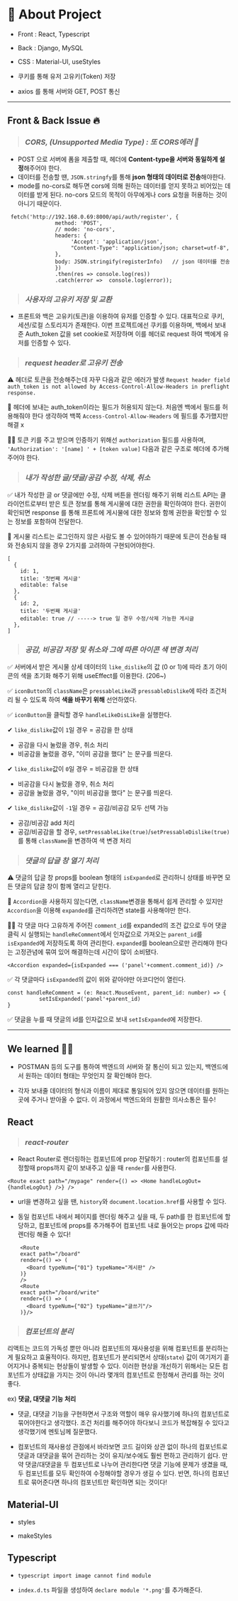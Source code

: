 # 🚀 About Project

- Front : React, Typescript
- Back : Django, MySQL
- CSS : Material-UI, useStyles

- 쿠키를 통해 유저 고유키(Token) 저장
- axios 를 통해 서버와 GET, POST 통신

------------------
## Front & Back Issue 🔥

> ### *CORS, (Unsupported Media Type) : 또 CORS에러 🤬*

- POST 으로 서버에 폼을 제출할 때, 헤더에 **Content-type을 서버와 동일하게 설정**해주어야 한다.
- 데이터를 전송할 땐, `JSON.stringfy`를 통해 **json 형태의 데이터로 전송**해야한다. 
- mode를 no-cors로 해두면 cors에 의해 원하는 데이터를 얻지 못하고 비어있는 데이터를 받게 된다.
  no-cors 모드의 목적이 아무에게나 cors 요청을 허용하는 것이 아니기 때문이다.
```
 fetch('http://192.168.0.69:8000/api/auth/register', {
               method: 'POST',
               // mode: 'no-cors',
               headers: {
                    'Accept': 'application/json',
                    "Content-Type": "application/json; charset=utf-8",
               },
               body: JSON.stringify(registerInfo)	// json 데이터를 전송
               })
               .then(res => console.log(res))
               .catch(error =>  console.log(error));
```

> ### *사용자의 고유키 저장 및 교환*

- 프론트와 백은 고유키(토큰)을 이용하여 유저를 인증할 수 있다. 
대표적으로 쿠키, 세션/로컬 스토리지가 존재한다. 이번 프로젝트에선 쿠키를 이용하며, 백에서 보내준 Auth_token 값을 set cookie로 저장하며 이를 헤더로 request 하여 백에게 유저를 인증할 수 있다. 

> ### *request header로 고유키 전송*

⚠ 헤더로 토큰을 전송해주는데 자꾸 다음과 같은 에러가 발생
`Request header field auth_token is not allowed by Access-Control-Allow-Headers in preflight response.`

💭 헤더에 보내는 auth_token이라는 필드가 허용되지 않는다. 처음엔 백에서 필드를 허용해줘야 한다 생각하여 백쪽 `Access-Control-Allow-Headers` 에 필드를 추가했지만 해결 x

🤦‍♀️ 토큰 키를 주고 받으며 인증하기 위해선 `authorization` 필드를 사용하며, 
`'Authorization': '[name] ' + [token value]` 다음과 같은 구조로 헤더에 추가해주어야 한다. 

> ### *내가 작성한 글/댓글/공감 수정, 삭제, 취소*

✅ 내가 작성한 글 or 댓글에만 수정, 삭제 버튼을 렌더링 해주기 위해 리스트 API는 클라이언트로부터 받은 토큰 정보를 통해 게시물에 대한 권한을 확인하여야 한다. 권한이 확인되면 response 를 통해 프론트에 게시물에 대한 정보와 함께 권한을 확인할 수 있는 정보를 포함하여 전달한다. 

📌 게시물 리스트는 로그인하지 않은 사람도 볼 수 있어야하기 때문에 토큰이 전송될 때와 전송되지 않을 경우 2가지를 고려하여 구현되어야한다. 

```
[
  {
    id: 1,
    title: '첫번째 게시글'
    editable: false
  },
  {
    id: 2,
    title: '두번째 게시글'
    editable: true // -----> true 일 경우 수정/삭제 가능한 게시글
  },
]
```

> ### *공감, 비공감 저장 및 취소와 그에 따른 아이콘 색 변경 처리* 

✅ 서버에서 받은 게시물 상세 데이터의 `like_dislike`의 값 (0 or 1)에 따라 초기 아이콘의 색을 초기화 해주기 위해 useEffect를 이용한다. (206~)

✅ `iconButton`의 `className`은 `pressableLike`과 `pressableDislike`에 따라 조건처리 될 수 있도록 하여 **색을 바꾸기 위해** 선언하였다. 

✅  `iconButton`을 클릭할 경우 `handleLikeDisLike`을 실행한다.

✔ `like_dislike`값이 `1`일 경우 = 공감을 한 상태
- 공감을 다시 눌렀을 경우, 취소 처리
- 비공감을 눌렀을 경우, "이미 공감을 했다" 는 문구를 띄운다.

✔ `like_dislike`값이 `0`일 경우 = 비공감을 한 상태
- 비공감을 다시 눌렀을 경우, 취소 처리
- 공감을 눌렀을 경우, "이미 비공감을 했다" 는 문구를 띄운다.

✔ `like_dislike`값이 `-1`일 경우 = 공감/비공감 모두 선택 가능
- 공감/비공감 add 처리
- 공감/비공감을 할 경우, `setPressableLike(true)`/`setPressableDislike(true)`를 통해 `className`을 변경하여 색 변경 처리

> ### *댓글의 답글 창 열기 처리*

⚠ 댓글의 답글 창 props를 boolean 형태의 `isExpanded`로 관리하니 상태를 바꾸면 모든 댓글의 답글 창이 함께 열리고 닫힌다. 

💭 `Accordion`을 사용하지 않는다면, `className`변경을 통해서 쉽게 관리할 수 있지만 `Accordion`을 이용해 `expanded`를 관리하려면 state를 사용해야만 한다.

🤦‍♀️ 각 댓글 마다 고유하게 주어진 `comment_id`를 expanded의 조건 값으로 두어 댓글 클릭 시 실행되는 `handleReComment`에서 인자값으로 가져오는 `parent_id`를 `isExpanded`에 저장하도록 하여 관리한다. 
`expanded`를 boolean으로만 관리해야 한다는 고정관념에 묶여 있어 해결하는데 시간이 많이 소비됐다. 

```
<Accordion expanded={isExpanded === ('panel'+comment.comment_id)} />
```
✅ 각 댓글마다 `isExpanded`의 값이 위와 같아야만 아코디언이 열린다.
```
const handleReComment = (e: React.MouseEvent, parent_id: number) => {
          setIsExpanded('panel'+parent_id)
}
```
✅ 댓글을 누를 때 댓글의 id를 인자값으로 보내 `setIsExpanded`에 저장한다.

-------------

## We learned 🤷‍♀️
- POSTMAN 등의 도구를 통하여 백엔드의 서버와 잘 통신이 되고 있는지, 백엔드에서 원하는 데이터 형태는 무엇인지 잘 확인해야 한다.

- 각자 보내줄 데이터의 형식과 이름이 제대로 통일되어 있지 않으면 데이터를 원하는 곳에 주거나 받아올 수 없다. 이 과정에서 백엔드와의 원활한 의사소통은 필수!

## React 
> ### *react-router*
- React Router로 렌더링하는 컴포넌트에 prop 전달하기 : router의 컴포넌트를 설정할때 props까지 같이 보내주고 싶을 때 `render`를 사용한다.
```
<Route exact path="/mypage" render={() => <Home handleLogOut={handleLogOut} />} />
```

* url을 변경하고 싶을 땐, `history`와 `document.location.href`를 사용할 수 있다.

* 동일 컴포넌트 내에서 페이지를 렌더링 해주고 싶을 때, 두 path를 한 컴포넌트에 할당하고, 컴포넌트에 props를 추가해주어 컴포넌트 내로 들어오는 props 값에 따라 렌더링 해줄 수 있다!
```
    <Route 
    exact path="/board" 
    render={() => (
      <Board typeNum={"01"} typeName="게시판" />
    )}
    />
    <Route 
    exact path="/board/write" 
    render={() => (
      <Board typeNum={"02"} typeName="글쓰기"/>
    )}/>
```

> ### *컴포넌트의 분리*

리액트는 코드의 가독성 뿐만 아니라 컴포넌트의 재사용성을 위해 컴포넌트를 분리하는 게 필요하고 효율적이다. 하지만,  컴포넌트가 분리되면서 상태(`state`) 값이 여기저기 흩어지거나 중복되는 현상들이 발생할 수 있다. 이러한 현상을 개선하기 위해서는 모든 컴포넌트가 상태값을 가지는 것이 아니라 몇개의 컴포넌트로 한정해서 관리를 하는 것이 좋다.

ex) **댓글, 대댓글 기능 처리**
- 댓글, 대댓글 기능을 구현하면서 구조와 역할이 매우 유사했기에 하나의 컴포넌트로 묶어야한다고 생각했다. 조건 처리를 해주어야 하다보니 코드가 복잡해질 수 있다고 생각했기에 멘토님께 질문했다. 

- 컴포넌트의 재사용성 관점에서 바라보면 코드 길이와 상관 없이 하나의 컴포넌트로 댓글과 대댓글을 묶어 관리하는 것이 유지/보수에도 훨씬 편하고 관리하기 쉽다. 만약 댓글/대댓글을 두 컴포넌트로 나누어 관리한다면 댓글 기능에 문제가 생겼을 때, 두 컴포넌트를 모두 확인하여 수정해야할 경우가 생길 수 있다. 반면, 하나의 컴포넌트로 묶어준다면 하나의 컴포넌트만 확인하면 되는 것이다!


## Material-UI
* styles
- makeStyles

## Typescript 
* `typescript import image cannot find module`
- `index.d.ts` 파일을 생성하여 `declare module '*.png'`를 추가해준다.
